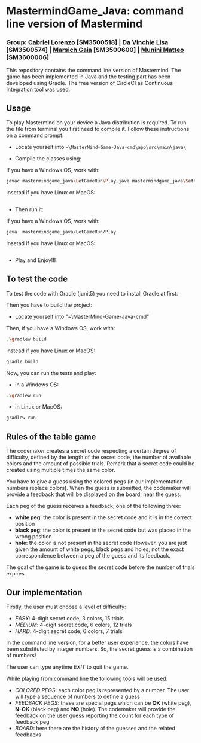 # MastermindGame_Java: command line version of Mastermind
### Group: [Cabriel Lorenzo](https://github.com/lcabriel) [SM3500518] | [Da Vinchie Lisa](https://github.com/LisaDaVinchie) [SM3500574] | [Marsich Gaia](https://github.com/gmarsich) [SM3500600] | [Munini Matteo](https://github.com/mmunini99) [SM3600006]

This repository contains the command line version of Mastermind. The game has been implemented in Java and the testing part has been developed using Gradle. The free version of CircleCI as Continuous Integration tool was used.


## Usage

To play Mastermind on your device a Java distribution is required. To run the file from terminal you first need to compile it. Follow these instructions on a command prompt:

* Locate yourself into `~\MasterMind-Game-Java-cmd\app\src\main\java\`

* Compile the classes using:

If you have a Windows OS, work with: 
```bash
javac mastermindgame_java\LetGameRun\Play.java mastermindgame_java\Settings\*.java
```

Insetad if you have Linux or MacOS: 
```bash

```

* Then run it:

If you have a Windows OS, work with: 
```bash
java  mastermindgame_java/LetGameRun/Play
```

Insetad if you have Linux or MacOS: 
```bash

```

* Play and Enjoy!!!


## To test the code

 To test the code with Gradle (junit5) you need to install Gradle at first. 

 Then you have to build the project:

 * Locate yourself into "~\MasterMind-Game-Java-cmd"

Then, if you have a Windows OS, work with:

```bash
.\gradlew build
```
instead if you have Linux or MacOS:

```bash
gradle build
```
Now, you can run the tests and play:

* in a Windows OS:
  
```bash
.\gradlew run
```
* in Linux or MacOS:

```bash
gradlew run
```


## Rules of the table game

The codemaker creates a secret code respecting a certain degree of difficulty, defined by the length of the secret code, the number of available colors and the amount of possible trials. Remark that a secret code could be created using multiple times the same color. 

You have to give a guess using the colored pegs (in our implementation numbers replace colors). When the guess is submitted, the codemaker will provide a feedback that will be displayed on the board, near the guess.

Each peg of the guess receives a feedback, one of the following three:
- **white peg**: the color is present in the secret code and it is in the correct position
- **black peg**: the color is present in the secret code but was placed in the wrong position
- **hole**: the color is not present in the secret code
However, you are just given the amount of white pegs, black pegs and holes, not the exact correspondence between a peg of the guess and its feedback.

The goal of the game is to guess the secret code before the number of trials expires.


## Our implementation

Firstly, the user must choose a level of difficulty:
- *EASY*: 4-digit secret code, 3 colors, 15 trials
- *MEDIUM*: 4-digit secret code, 6 colors, 12 trials
- *HARD*: 4-digit secret code, 6 colors, 7 trials

In the command line version, for a better user experience, the colors have been substituted by integer numbers. So, the secret guess is a combination of numbers!

The user can type anytime *EXIT* to quit the game.


While playing from command line the following tools will be used:

* *COLORED PEGS*: each color peg is represented by a number. The user will type a sequence of numbers to define a guess
* *FEEDBACK PEGS*: these are special pegs which can be  **OK** (white peg), **N-OK** (black peg) and  **NO** (hole). The codemaker will provide the feedback on the user guess reporting the count for each type of feedback peg
* *BOARD*: here there are the history of the guesses and the related feedbacks


